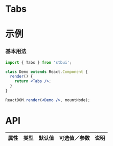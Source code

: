 # Tabs

# 示例

### 基本用法

<!--demo-->

```jsx
import { Tabs } from 'stbui';

class Demo extends React.Component {
  render() {
    return <Tabs />;
  }
}

ReactDOM.render(<Demo />, mountNode);
```

<!--:::-->

# API

| 属性 | 类型 | 默认值 | 可选值／参数 | 说明 |
| :--- | :--- | :----- | :----------- | :--- |


